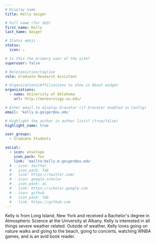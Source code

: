 ```yaml
---
# Display name
title: Kelly Geiger

# Full name (for SEO)
first_name: Kelly
last_name: Geiger

# Status emoji
status:
  icon: ☕️

# Is this the primary user of the site?
superuser: false

# Role/position/tagline
role: Graduate Research Assistant

# Organizations/Affiliations to show in About widget
organizations:
  - name: University of Oklahoma
    url: http://meteorology.ou.edu/

# Enter email to display Gravatar (if Gravatar enabled in Config)
email: 'kelly.m.geiger@ou.edu'

# Highlight the author in author lists? (true/false)
highlight_name: true

user_groups:
  - Graduate Students

social:
  - icon: envelope
    icon_pack: fas
    link: 'mailto:kelly.m.geiger@ou.edu'
  # - icon: twitter
  #   icon_pack: fab
  #   link: https://twitter.com/
  # - icon: google-scholar
  #   icon_pack: ai
  #   link: https://scholar.google.com
  # - icon: github
  #   icon_pack: fab
  #   link: https://github.com
---
```


Kelly is from Long Island, New York and received a Bachelor's degree in Atmospheric Science at the University at Albany. Kelly is interested in all things severe weather related. Outside of weather, Kelly loves going on nature walks and going to the beach, going to concerts, watching WNBA games, and is an avid book reader. 